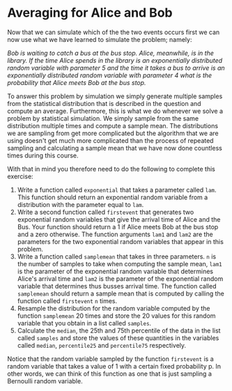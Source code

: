 # Averaging for Alice and Bob

Now that we can simulate which of the the two events occurs first we can now use what we have learned to simulate the problem; namely:

_Bob is waiting to catch a bus at the bus stop.  Alice, meanwhile, is in the library.  If the time Alice spends in the library is an exponentially distributed random variable with parameter 5 and the time it takes a bus to arrive is an exponentially distributed random variable with parameter 4 what is the probability that Alice meets Bob at the bus stop._

To answer this problem by simulation we simply generate multiple samples from the statistical distribution that is described in the question and compute an average.  Furthermore, this is what we do whenever we solve a problem by statistical simulation.  We simply sample from the same distribution multiple times and compute a sample mean.  The distributions we are sampling from get more complicated but the algorithm that we are using doesn't get much more complicated than the process of repeated sampling and calculating a sample mean that we have now done countless times during this course. 

With that in mind you therefore need to do the following to complete this exercise:

1. Write a function called `exponential` that takes a parameter called `lam`.  This function should return an exponential random variable from a distribution with the parameter equal to `lam`.
2. Write a second function called `firstevent` that generates two exponential random variables that give the arrival time of Alice and the Bus.  Your function should return a 1 if Alice meets Bob at the bus stop and a zero otherwise.  The function arguments `lam1` and `lam2` are the parameters for the two exponential random variables that appear in this problem.
3. Write a function called `samplemean` that takes in three parameters.  `n` is the number of samples to take when computing the sample mean, `lam1` is the parameter of the exponential random variable that determines Alice's arrival time and `lam2` is the parameter of the exponential random variable that determines thus busses arrival time.  The function called `samplemean` should return a sample mean that is computed by calling the function called `firstevent` `n` times.
4. Resample the distribution for the random variable computed by the function `samplemean` 20 times and store the 20 values for this random variable that you obtain in a list called `samples`.
5. Calculate the `median`, the 25th and 75th percentile of the data in the list called `samples` and store the values of these quantities in the variables called `median`, `percentile25` and `percentile75` respectively. 

Notice that the random variable sampled by the function `firstevent` is a random variable that takes a value of 1 with a certain fixed probability p.  In other words, we can think of this function as one that is just sampling a Bernoulli random variable.
 
